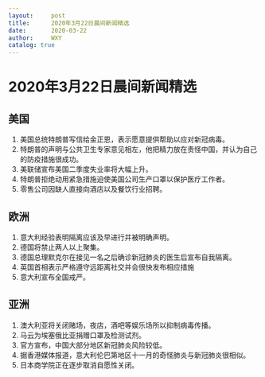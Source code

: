 ```yaml
---
layout:     post
title:      2020年3月22日晨间新闻精选
date:       2020-03-22
author:     WXY
catalog: true
---
```


# 2020年3月22日晨间新闻精选

## 美国
1. 美国总统特朗普写信给金正恩，表示愿意提供帮助以应对新冠病毒。
2. 特朗普的声明与公共卫生专家意见相左，他把精力放在责怪中国，并认为自己的防疫措施很成功。
3. 美联储宣布美国二季度失业率将大幅上升。
4. 特朗普拒绝动用紧急措施迫使美国公司生产口罩以保护医疗工作者。
5. 零售公司因缺人直接向酒店以及餐饮行业招聘。

## 欧洲
1. 意大利经验表明隔离应该及早进行并被明确声明。
2. 德国将禁止两人以上聚集。
3. 德国总理默克尔在接见一名之后确诊新冠肺炎的医生后宣布自我隔离。
4. 英国首相表示严格遵守远距离社交并会很快发布相应措施
5. 意大利宣布全国戒严。

## 亚洲
1. 澳大利亚将关闭赌场，夜店，酒吧等娱乐场所以抑制病毒传播。
2. 马云为埃塞俄比亚捐赠口罩及检测试剂。
3. 官方宣布，中国大部分地区新冠肺炎风险较低。
4. 据香港媒体报道，意大利伦巴第地区十一月的奇怪肺炎与新冠肺炎很相似。
5. 日本商学院正在逐步取消自愿性关闭。
